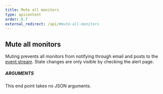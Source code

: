 ```yaml
---
title: Mute all monitors
type: apicontent
order: 8.7
external_redirect: /api/#mute-all-monitors
---
```


## Mute all monitors
Muting prevents all monitors from notifying through email and posts to the [event stream](/graphing/event_stream/). State changes are only visible by checking the alert page.

##### ARGUMENTS

This end point takes no JSON arguments.